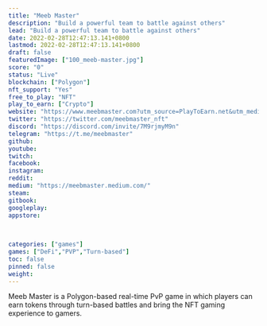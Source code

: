 ```yaml
---
title: "Meeb Master"
description: "Build a powerful team to battle against others"
lead: "Build a powerful team to battle against others"
date: 2022-02-28T12:47:13.141+0800
lastmod: 2022-02-28T12:47:13.141+0800
draft: false
featuredImage: ["100_meeb-master.jpg"]
score: "0"
status: "Live"
blockchain: ["Polygon"]
nft_support: "Yes"
free_to_play: "NFT"
play_to_earn: ["Crypto"]
website: "https://www.meebmaster.com?utm_source=PlayToEarn.net&utm_medium=organic&utm_campaign=gamepage"
twitter: "https://twitter.com/meebmaster_nft"
discord: "https://discord.com/invite/7M9rjmyM9n"
telegram: "https://t.me/meebmaster"
github: 
youtube: 
twitch: 
facebook: 
instagram: 
reddit: 
medium: "https://meebmaster.medium.com/"
steam: 
gitbook: 
googleplay: 
appstore: 

  
    
categories: ["games"]
games: ["DeFi","PVP","Turn-based"]
toc: false
pinned: false
weight: 
---
```

Meeb Master is a Polygon-based real-time PvP game in which players can earn tokens through turn-based battles and bring the NFT gaming experience to gamers.
